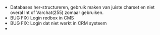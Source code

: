 - Databases her-structureren, gebruik maken van juiste charset en niet overal Int of Varchat(255) zomaar gebruiken.
- BUG FIX: Login redbox in CMS
- BUG FIX: Login dat niet werkt in CRM systeem
- 